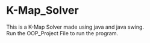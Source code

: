# K-Map_Solver

This is a K-Map Solver made using java and java swing.<br>
Run the OOP_Project File to run the program.
